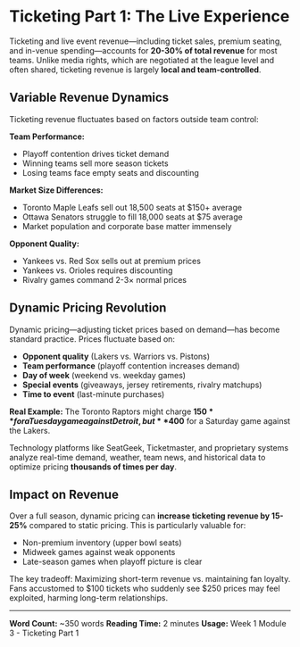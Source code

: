 # Ticketing Part 1: The Live Experience

Ticketing and live event revenue—including ticket sales, premium seating, and in-venue spending—accounts for **20-30% of total revenue** for most teams. Unlike media rights, which are negotiated at the league level and often shared, ticketing revenue is largely **local and team-controlled**.

## Variable Revenue Dynamics

Ticketing revenue fluctuates based on factors outside team control:

**Team Performance:**
- Playoff contention drives ticket demand
- Winning teams sell more season tickets
- Losing teams face empty seats and discounting

**Market Size Differences:**
- Toronto Maple Leafs sell out 18,500 seats at $150+ average
- Ottawa Senators struggle to fill 18,000 seats at $75 average
- Market population and corporate base matter immensely

**Opponent Quality:**
- Yankees vs. Red Sox sells out at premium prices
- Yankees vs. Orioles requires discounting
- Rivalry games command 2-3× normal prices

## Dynamic Pricing Revolution

Dynamic pricing—adjusting ticket prices based on demand—has become standard practice. Prices fluctuate based on:

- **Opponent quality** (Lakers vs. Warriors vs. Pistons)
- **Team performance** (playoff contention increases demand)
- **Day of week** (weekend vs. weekday games)
- **Special events** (giveaways, jersey retirements, rivalry matchups)
- **Time to event** (last-minute purchases)

**Real Example:**
The Toronto Raptors might charge **$150** for a Tuesday game against Detroit, but **$400** for a Saturday game against the Lakers.

Technology platforms like SeatGeek, Ticketmaster, and proprietary systems analyze real-time demand, weather, team news, and historical data to optimize pricing **thousands of times per day**.

## Impact on Revenue

Over a full season, dynamic pricing can **increase ticketing revenue by 15-25%** compared to static pricing. This is particularly valuable for:
- Non-premium inventory (upper bowl seats)
- Midweek games against weak opponents
- Late-season games when playoff picture is clear

The key tradeoff: Maximizing short-term revenue vs. maintaining fan loyalty. Fans accustomed to $100 tickets who suddenly see $250 prices may feel exploited, harming long-term relationships.

---

**Word Count:** ~350 words
**Reading Time:** 2 minutes
**Usage:** Week 1 Module 3 - Ticketing Part 1
